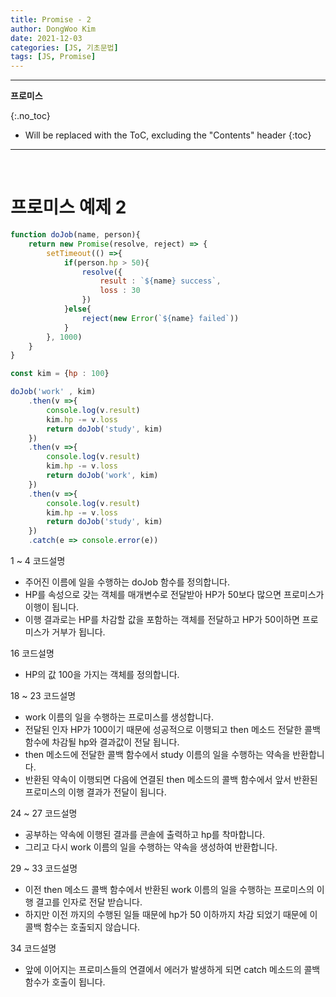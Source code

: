 ```yaml
---
title: Promise - 2
author: DongWoo Kim
date: 2021-12-03
categories: [JS, 기초문법]
tags: [JS, Promise]
---
```


---

**프로미스**

{:.no_toc}

* Will be replaced with the ToC, excluding the "Contents" header
{:toc}
---

<br/>

# **프로미스 예제 2**

```js
function doJob(name, person){
    return new Promise(resolve, reject) => {
        setTimeout(() =>{
            if(person.hp > 50){
                resolve({
                    result : `${name} success`,
                    loss : 30
                })
            }else{
                reject(new Error(`${name} failed`))
            }
        }, 1000)
    }
}

const kim = {hp : 100}

doJob('work' , kim)
    .then(v =>{
        console.log(v.result)
        kim.hp -= v.loss
        return doJob('study', kim)
    })
    .then(v =>{
        console.log(v.result)
        kim.hp -= v.loss
        return doJob('work', kim)
    })
    .then(v =>{
        console.log(v.result)
        kim.hp -= v.loss
        return doJob('study', kim)
    })
    .catch(e => console.error(e))

```

1 ~ 4 코드설명 <br/>
- 주어진 이름에 일을 수행하는 doJob 함수를 정의합니다.
- HP를 속성으로 갖는 객체를 매개변수로 전달받아 HP가 50보다 많으면 프로미스가 이행이 됩니다.
- 이행 결과로는 HP를 차감할 값을 포함하는 객체를 전달하고 HP가 50이하면 프로미스가 거부가 됩니다.

16 코드설명 <br/>
- HP의 값 100을 가지는 객체를 정의합니다.

18 ~ 23 코드설명 <br/>
- work 이름의 일을 수행하는 프로미스를 생성합니다.
- 전달된 인자 HP가 100이기 때문에 성공적으로 이행되고 then 메소드 전달한 콜백 함수에 차감될 hp와 결과값이 전달 됩니다.
- then 메소드에 전달한 콜백 함수에서 study 이름의 일을 수행하는 약속을 반환합니다.
- 반환된 약속이 이행되면 다음에 연결된 then 메소드의 콜백 함수에서 앞서 반환된 프로미스의 이행 결과가 전달이 됩니다.

24 ~ 27 코드설명 <br/>
- 공부하는 약속에 이행된 결과를 콘솔에 출력하고 hp를 착마합니다. 
- 그리고 다시 work 이름의 일을 수행하는 약속을 생성하여 반환합니다.

29 ~ 33 코드설명 <br/>
- 이전 then 메소드 콜백 함수에서 반환된 work 이름의 일을 수행하는 프로미스의 이행 결고를 인자로 전달 받습니다.
- 하지만 이전 까지의 수행된 일들 때문에 hp가 50 이하까지 차감 되었기 때문에 이 콜백 함수는 호출되지 않습니다.

34 코드설명 <br/>
- 앞에 이어지는 프로미스들의 연결에서 에러가 발생하게 되면 catch 메소드의 콜백 함수가 호출이 됩니다.
